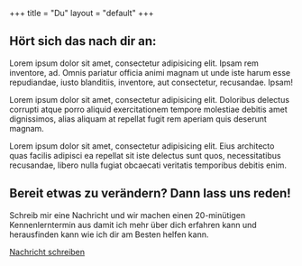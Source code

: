 +++
title = "Du"
layout = "default"
+++

<h2>Hört sich das nach dir an:</h2>

Lorem ipsum dolor sit amet, consectetur adipisicing elit. Ipsam rem inventore, ad. Omnis pariatur officia animi magnam ut unde iste harum esse repudiandae, iusto blanditiis, inventore, aut consectetur, recusandae. Ipsam!

Lorem ipsum dolor sit amet, consectetur adipisicing elit. Doloribus delectus corrupti atque porro aliquid exercitationem tempore molestiae debitis amet dignissimos, alias aliquam at repellat fugit rem aperiam quis deserunt magnam.

Lorem ipsum dolor sit amet, consectetur adipisicing elit. Eius architecto quas facilis adipisci ea repellat sit iste delectus sunt quos, necessitatibus recusandae, libero nulla fugiat obcaecati veritatis temporibus debitis enim.


<div class="call-to-action">
	 <h2>Bereit etwas zu verändern? Dann lass uns reden!</h2>
	 <p>Schreib mir eine Nachricht und wir machen einen 20-minütigen Kennenlerntermin aus damit ich mehr über dich erfahren kann und herausfinden kann wie ich dir am Besten helfen kann.</p>

<div class="button-action-container">
	<a href="mailto:verena@verenaortlieb.de" target="_blank">
		<div class="button-action">
		Nachricht schreiben
		</div>
	</a>
</div>

</div>